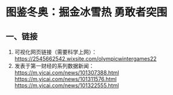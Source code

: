 # 图鉴冬奥：掘金冰雪热 勇敢者突围
## 一、链接
1. 可视化网页链接（需要科学上网）：https://2545662542.wixsite.com/olympicwintergames22
2. 发表于第一财经的系列数据新闻：
   https://m.yicai.com/news/101307388.html
   https://m.yicai.com/news/101311576.html
   https://m.yicai.com/news/101322555.html
